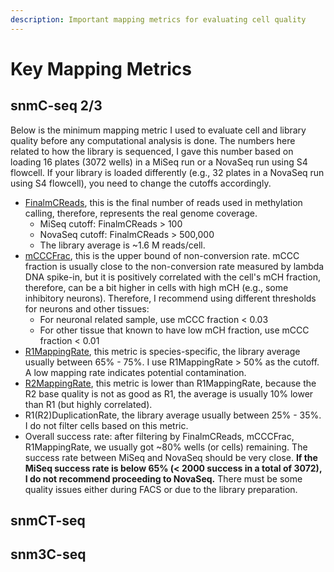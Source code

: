 ```yaml
---
description: Important mapping metrics for evaluating cell quality
---
```


# Key Mapping Metrics

## snmC-seq 2/3

Below is the minimum mapping metric I used to evaluate cell and library quality before any computational analysis is done. The numbers here related to how the library is sequenced, I gave this number based on loading 16 plates \(3072 wells\) in a MiSeq run or a NovaSeq run using S4 flowcell. If your library is loaded differently \(e.g., 32 plates in a NovaSeq run using S4 flowcell\), you need to change the cutoffs accordingly.

* [FinalmCReads](all-mapping-metrics.md#finalmcreads), this is the final number of reads used in methylation calling, therefore, represents the real genome coverage.
  * MiSeq cutoff: FinalmCReads &gt; 100
  * NovaSeq cutoff: FinalmCReads &gt; 500,000
  * The library average is ~1.6 M reads/cell. 
* [mCCCFrac](all-mapping-metrics.md#mcccfrac), this is the upper bound of non-conversion rate. mCCC fraction is usually close to the non-conversion rate measured by lambda DNA spike-in, but it is positively correlated with the cell's mCH fraction, therefore, can be a bit higher in cells with high mCH \(e.g., some inhibitory neurons\). Therefore, I recommend using different thresholds for neurons and other tissues:
  * For neuronal related sample, use mCCC fraction &lt; 0.03
  * For other tissue that known to have low mCH fraction, use mCCC fraction &lt; 0.01
* [R1MappingRate](all-mapping-metrics.md#r-1-mappingrate), this metric is species-specific, the library average usually between 65% - 75%. I use R1MappingRate &gt; 50% as the cutoff. A low mapping rate indicates potential contamination.
* [R2MappingRate](all-mapping-metrics.md#r-2-mappingrate), this metric is lower than R1MappingRate, because the R2 base quality is not as good as R1, the average is usually 10% lower than R1 \(but highly correlated\).
* R1\(R2\)DuplicationRate, the library average usually between 25% - 35%. I do not filter cells based on this metric. 
* Overall success rate: after filtering by FinalmCReads, mCCCFrac, R1MappingRate, we usually got ~80% wells \(or cells\) remaining. The success rate between MiSeq and NovaSeq should be very close. **If the MiSeq success rate is below 65% \(&lt; 2000 success in a total of 3072\), I do not recommend proceeding to NovaSeq.** There must be some quality issues either during FACS or due to the library preparation.

## snmCT-seq

## snm3C-seq



